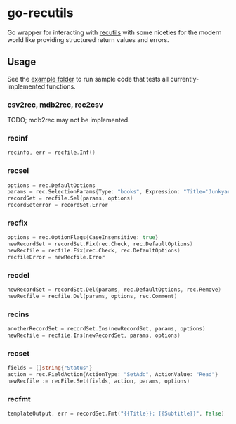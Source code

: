 # go-recutils
Go wrapper for interacting with [recutils](https://www.gnu.org/software/recutils/manual/recutils.html) with some niceties for the modern world like providing structured return values and errors.

## Usage

See the [example folder](example) to run sample code that tests all currently-implemented functions.

### csv2rec, mdb2rec, rec2csv
TODO; mdb2rec may not be implemented.

### recinf

```go
recinfo, err = recfile.Inf()
```

### recsel

```go
options = rec.DefaultOptions
params = rec.SelectionParams{Type: "books", Expression: "Title='Junkyard Jam Band'"}
recordSet = recfile.Sel(params, options)
recordSeterror = recordSet.Error
```

### recfix

```go
options = rec.OptionFlags{CaseInsensitive: true}
newRecordSet = recordSet.Fix(rec.Check, rec.DefaultOptions)
newRecfile = recfile.Fix(rec.Check, rec.DefaultOptions)
recfileError = newRecfile.Error
```

### recdel

```go
newRecordSet = recordSet.Del(params, rec.DefaultOptions, rec.Remove)
newRecfile = recfile.Del(params, options, rec.Comment) 
```

### recins

```go
anotherRecordSet = recordSet.Ins(newRecordSet, params, options)
newRecfile = recfile.Ins(newRecordSet, params, options)
```

### recset

```go
fields = []string{"Status"}
action = rec.FieldAction{ActionType: "SetAdd", ActionValue: "Read"}
newRecfile := recFile.Set(fields, action, params, options)
```

### recfmt

```go
templateOutput, err = recordSet.Fmt("{{Title}}: {{Subtitle}}", false)
```
